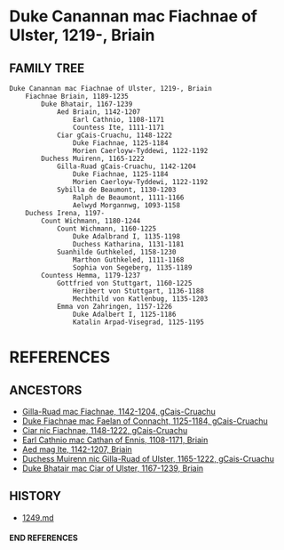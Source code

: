 # Duke Canannan mac Fiachnae of Ulster, 1219-, Briain

## FAMILY TREE 
```
Duke Canannan mac Fiachnae of Ulster, 1219-, Briain
	Fiachnae Briain, 1189-1235
		Duke Bhatair, 1167-1239
			Aed Briain, 1142-1207
				Earl Cathnio, 1108-1171
				Countess Ite, 1111-1171	
			Ciar gCais-Cruachu, 1148-1222
				Duke Fiachnae, 1125-1184		
				Morien Caerloyw-Tyddewi, 1122-1192
		Duchess Muirenn, 1165-1222
			Gilla-Ruad gCais-Cruachu, 1142-1204
				Duke Fiachnae, 1125-1184	
				Morien Caerloyw-Tyddewi, 1122-1192
			Sybilla de Beaumont, 1130-1203
				Ralph de Beaumont, 1111-1166
				Aelwyd Morgannwg, 1093-1158
	Duchess Irena, 1197-
		Count Wichmann, 1180-1244
			Count Wichmann, 1160-1225
				Duke Adalbrand I, 1135-1198
				Duchess Katharina, 1131-1181
			Suanhilde Guthkeled, 1158-1230
				Marthon Guthkeled, 1111-1168
				Sophia von Segeberg, 1135-1189
		Countess Hemma, 1179-1237
			Gottfried von Stuttgart, 1160-1225
				Heribert von Stuttgart, 1136-1188
				Mechthild von Katlenbug, 1135-1203
			Emma von Zahringen, 1157-1226
				Duke Adalbert I, 1125-1186
				Katalin Arpad-Visegrad, 1125-1195
```


# REFERENCES

## ANCESTORS
* [Gilla-Ruad mac Fiachnae, 1142-1204, gCais-Cruachu](gilla-ruad_mac_fiachnae_1142.md)
* [Duke Fiachnae mac Faelan of Connacht, 1125-1184, gCais-Cruachu](fiachnae_mac_faelan_1125.md)
* [Ciar nic Fiachnae, 1148-1222, gCais-Cruachu](ciar_nic_fiachnae_1148.md)
* [Earl Cathnio mac Cathan of Ennis, 1108-1171, Briain](cathnio_mac_cathan_1108.md)
* [Aed mag Ite, 1142-1207, Briain](aed_mag_ite_1142.md)
* [Duchess Muirenn nic Gilla-Ruad of Ulster, 1165-1222, gCais-Cruachu](muirenn_nic_gilla-ruad_1165.md)
* [Duke Bhatair mac Ciar of Ulster, 1167-1239, Briain](bhatair_mac_ciar_1167.md)

## HISTORY
* [1249.md](../h/1249.md)
#### END REFERENCES